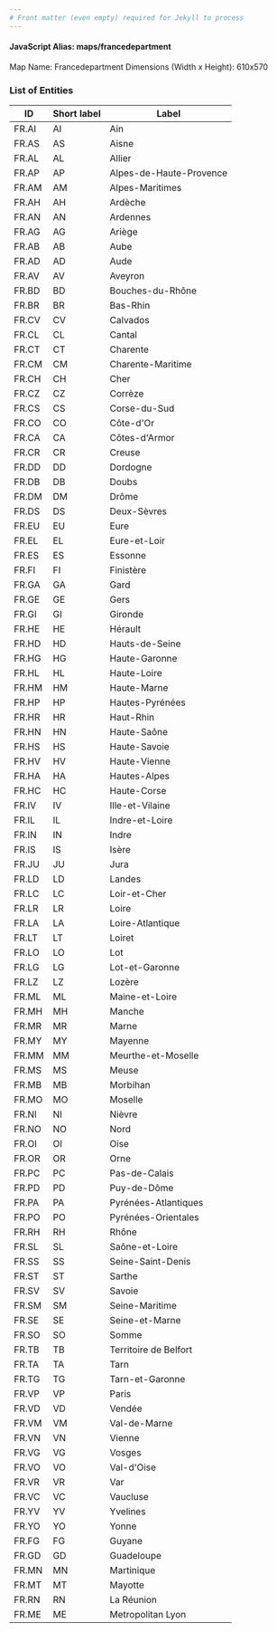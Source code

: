 ```yaml
---
# Front matter (even empty) required for Jekyll to process
---
```


#### JavaScript Alias: maps/francedepartment

Map Name: Francedepartment
Dimensions (Width x Height): 610x570





### List of Entities

ID | Short label | Label
---|---|---|
FR.AI|AI|Ain
FR.AS|AS|Aisne
FR.AL|AL|Allier
FR.AP|AP|Alpes-de-Haute-Provence
FR.AM|AM|Alpes-Maritimes
FR.AH|AH|Ardèche
FR.AN|AN|Ardennes
FR.AG|AG|Ariège
FR.AB|AB|Aube
FR.AD|AD|Aude
FR.AV|AV|Aveyron
FR.BD|BD|Bouches-du-Rhône
FR.BR|BR|Bas-Rhin
FR.CV|CV|Calvados
FR.CL|CL|Cantal
FR.CT|CT|Charente
FR.CM|CM|Charente-Maritime
FR.CH|CH|Cher
FR.CZ|CZ|Corrèze
FR.CS|CS|Corse-du-Sud
FR.CO|CO|Côte-d'Or
FR.CA|CA|Côtes-d'Armor
FR.CR|CR|Creuse
FR.DD|DD|Dordogne
FR.DB|DB|Doubs
FR.DM|DM|Drôme
FR.DS|DS|Deux-Sèvres
FR.EU|EU|Eure
FR.EL|EL|Eure-et-Loir
FR.ES|ES|Essonne
FR.FI|FI|Finistère
FR.GA|GA|Gard
FR.GE|GE|Gers
FR.GI|GI|Gironde
FR.HE|HE|Hérault
FR.HD|HD|Hauts-de-Seine
FR.HG|HG|Haute-Garonne
FR.HL|HL|Haute-Loire
FR.HM|HM|Haute-Marne 
FR.HP|HP|Hautes-Pyrénées
FR.HR|HR|Haut-Rhin
FR.HN|HN|Haute-Saône
FR.HS|HS|Haute-Savoie
FR.HV|HV|Haute-Vienne
FR.HA|HA|Hautes-Alpes
FR.HC|HC|Haute-Corse
FR.IV|IV|Ille-et-Vilaine
FR.IL|IL|Indre-et-Loire
FR.IN|IN|Indre 
FR.IS|IS|Isère
FR.JU|JU|Jura
FR.LD|LD|Landes
FR.LC|LC|Loir-et-Cher
FR.LR|LR|Loire
FR.LA|LA|Loire-Atlantique
FR.LT|LT|Loiret
FR.LO|LO|Lot
FR.LG|LG|Lot-et-Garonne
FR.LZ|LZ|Lozère
FR.ML|ML|Maine-et-Loire
FR.MH|MH|Manche
FR.MR|MR|Marne
FR.MY|MY|Mayenne
FR.MM|MM|Meurthe-et-Moselle
FR.MS|MS|Meuse
FR.MB|MB|Morbihan
FR.MO|MO|Moselle
FR.NI|NI|Nièvre
FR.NO|NO|Nord
FR.OI|OI|Oise
FR.OR|OR|Orne
FR.PC|PC|Pas-de-Calais
FR.PD|PD|Puy-de-Dôme
FR.PA|PA|Pyrénées-Atlantiques
FR.PO|PO|Pyrénées-Orientales
FR.RH|RH|Rhône
FR.SL|SL|Saône-et-Loire
FR.SS|SS|Seine-Saint-Denis
FR.ST|ST|Sarthe
FR.SV|SV|Savoie
FR.SM|SM|Seine-Maritime
FR.SE|SE|Seine-et-Marne
FR.SO|SO|Somme
FR.TB|TB|Territoire de Belfort
FR.TA|TA|Tarn
FR.TG|TG|Tarn-et-Garonne
FR.VP|VP|Paris
FR.VD|VD|Vendée
FR.VM|VM|Val-de-Marne
FR.VN|VN|Vienne
FR.VG|VG|Vosges
FR.VO|VO|Val-d'Oise
FR.VR|VR|Var
FR.VC|VC|Vaucluse
FR.YV|YV|Yvelines
FR.YO|YO|Yonne
FR.FG|FG|Guyane
FR.GD|GD|Guadeloupe
FR.MN|MN|Martinique
FR.MT|MT|Mayotte
FR.RN|RN|La Réunion
FR.ME|ME|Metropolitan Lyon